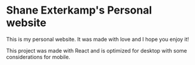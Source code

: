 # Shane Exterkamp's Personal website
This is my personal website.  It was made with love and I hope you enjoy it!

This project was made with React and is optimized for desktop with some considerations for mobile.
